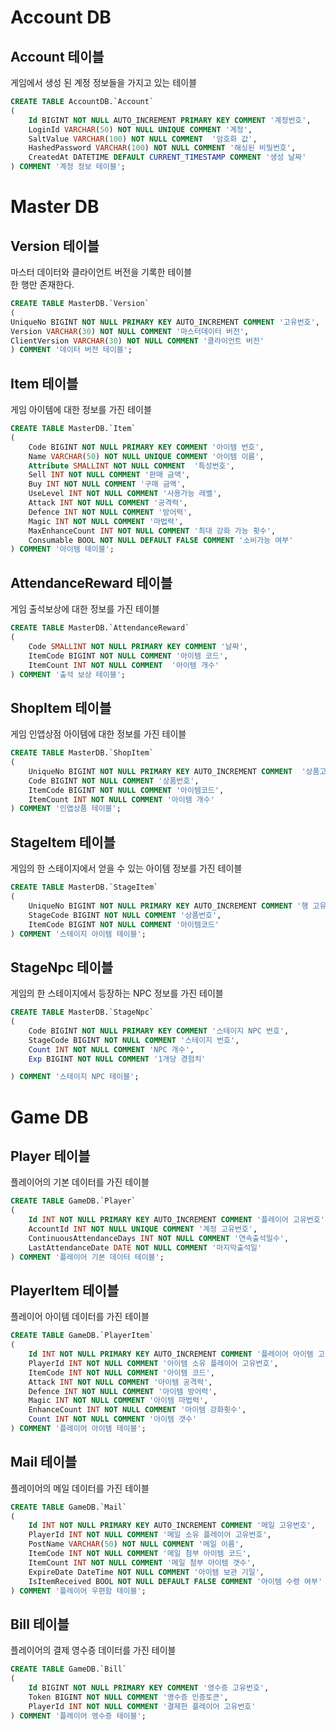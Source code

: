 # Account DB

## Account 테이블
게임에서 생성 된 계정 정보들을 가지고 있는 테이블

```sql
CREATE TABLE AccountDB.`Account`
(
    Id BIGINT NOT NULL AUTO_INCREMENT PRIMARY KEY COMMENT '계정번호',
    LoginId VARCHAR(50) NOT NULL UNIQUE COMMENT '계정',
    SaltValue VARCHAR(100) NOT NULL COMMENT  '암호화 값',
    HashedPassword VARCHAR(100) NOT NULL COMMENT '해싱된 비밀번호',
    CreatedAt DATETIME DEFAULT CURRENT_TIMESTAMP COMMENT '생성 날짜'
) COMMENT '계정 정보 테이블';
```   


# Master DB

## Version 테이블
마스터 데이터와 클라이언트 버전을 기록한 테이블   
한 행만 존재한다.
```sql
CREATE TABLE MasterDB.`Version`
(
UniqueNo BIGINT NOT NULL PRIMARY KEY AUTO_INCREMENT COMMENT '고유번호',
Version VARCHAR(30) NOT NULL COMMENT '마스터데이터 버전',
ClientVersion VARCHAR(30) NOT NULL COMMENT '클라이언트 버전'
) COMMENT '데이터 버전 테이블';
```

## Item 테이블
게임 아이템에 대한 정보를 가진 테이블
```sql
CREATE TABLE MasterDB.`Item`
(
    Code BIGINT NOT NULL PRIMARY KEY COMMENT '아이템 번호',
    Name VARCHAR(50) NOT NULL UNIQUE COMMENT '아이템 이름',
    Attribute SMALLINT NOT NULL COMMENT  '특성번호',
    Sell INT NOT NULL COMMENT '판매 금액',
    Buy INT NOT NULL COMMENT '구매 금액',
    UseLevel INT NOT NULL COMMENT '사용가능 레벨',
    Attack INT NOT NULL COMMENT '공격력',
    Defence INT NOT NULL COMMENT '방어력',
    Magic INT NOT NULL COMMENT '마법력',
    MaxEnhanceCount INT NOT NULL COMMENT '최대 강화 가능 횟수',
    Consumable BOOL NOT NULL DEFAULT FALSE COMMENT '소비가능 여부'
) COMMENT '아이템 테이블';
```

## AttendanceReward 테이블
게임 출석보상에 대한 정보를 가진 테이블
```sql
CREATE TABLE MasterDB.`AttendanceReward`
(
    Code SMALLINT NOT NULL PRIMARY KEY COMMENT '날짜',
    ItemCode BIGINT NOT NULL COMMENT '아이템 코드',
    ItemCount INT NOT NULL COMMENT  '아이템 개수'
) COMMENT '출석 보상 테이블';

```

## ShopItem 테이블
게임 인앱상점 아이템에 대한 정보를 가진 테이블
```sql
CREATE TABLE MasterDB.`ShopItem`
(
    UniqueNo BIGINT NOT NULL PRIMARY KEY AUTO_INCREMENT COMMENT  '상품고유번호',
    Code BIGINT NOT NULL COMMENT '상품번호',
    ItemCode BIGINT NOT NULL COMMENT '아이템코드',
    ItemCount INT NOT NULL COMMENT '아이템 개수'
) COMMENT '인앱상품 테이블';
```

## StageItem 테이블
게임의 한 스테이지에서 얻을 수 있는 아이템 정보를 가진 테이블
```sql
CREATE TABLE MasterDB.`StageItem`
(
    UniqueNo BIGINT NOT NULL PRIMARY KEY AUTO_INCREMENT COMMENT '행 고유 번호',
    StageCode BIGINT NOT NULL COMMENT '상품번호',
    ItemCode BIGINT NOT NULL COMMENT '아이템코드'
) COMMENT '스테이지 아이템 테이블';
```

## StageNpc 테이블
게임의 한 스테이지에서 등장하는 NPC 정보를 가진 테이블
```sql
CREATE TABLE MasterDB.`StageNpc`
(
    Code BIGINT NOT NULL PRIMARY KEY COMMENT '스테이지 NPC 번호',
    StageCode BIGINT NOT NULL COMMENT '스테이지 번호',
    Count INT NOT NULL COMMENT 'NPC 개수',
    Exp BIGINT NOT NULL COMMENT '1개당 경험치'

) COMMENT '스테이지 NPC 테이블';
```

# Game DB

## Player 테이블
플레이어의 기본 데이터를 가진 테이블
```sql
CREATE TABLE GameDB.`Player`
(
	Id INT NOT NULL PRIMARY KEY AUTO_INCREMENT COMMENT '플레이어 고유번호',
    AccountId INT NOT NULL UNIQUE COMMENT '계정 고유번호',
    ContinuousAttendanceDays INT NOT NULL COMMENT '연속출석일수',
    LastAttendanceDate DATE NOT NULL COMMENT '마지막출석일'
) COMMENT '플레이어 기본 데이터 테이블';
```


## PlayerItem 테이블
플레이어 아이템 데이터를 가진 테이블
```sql
CREATE TABLE GameDB.`PlayerItem`
(
	Id INT NOT NULL PRIMARY KEY AUTO_INCREMENT COMMENT '플레이어 아이템 고유번호',
	PlayerId INT NOT NULL COMMENT '아이템 소유 플레이어 고유번호',
    ItemCode INT NOT NULL COMMENT '아이템 코드',
    Attack INT NOT NULL COMMENT '아이템 공격력',
    Defence INT NOT NULL COMMENT '아이템 방어력',
    Magic INT NOT NULL COMMENT '아이템 마법력',
    EnhanceCount INT NOT NULL COMMENT '아이템 강화횟수',
    Count INT NOT NULL COMMENT '아이템 갯수'
) COMMENT '플레이어 아이템 테이블';
```

## Mail 테이블
플레이어의 메일 데이터를 가진 테이블
```sql
CREATE TABLE GameDB.`Mail`
(
	Id INT NOT NULL PRIMARY KEY AUTO_INCREMENT COMMENT '메일 고유번호',
    PlayerId INT NOT NULL COMMENT '메일 소유 플레이어 고유번호',
    PostName VARCHAR(50) NOT NULL COMMENT '메일 이름',
    ItemCode INT NOT NULL COMMENT '메일 첨부 아이템 코드',
    ItemCount INT NOT NULL COMMENT '메일 첨부 아이템 갯수',
    ExpireDate DateTime NOT NULL COMMENT '아이템 보관 기일',
    IsItemReceived BOOL NOT NULL DEFAULT FALSE COMMENT '아이템 수령 여부'
) COMMENT '플레이어 우편함 테이블';
```

## Bill 테이블
플레이어의 결제 영수증 데이터를 가진 테이블
```sql
CREATE TABLE GameDB.`Bill`
(
	Id BIGINT NOT NULL PRIMARY KEY COMMENT '영수증 고유번호',
	Token BIGINT NOT NULL COMMENT '영수증 인증토큰',
    PlayerId INT NOT NULL COMMENT '결제한 플레이어 고유번호' 
) COMMENT '플레이어 영수증 테이블';
```


